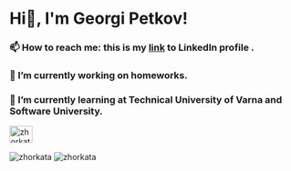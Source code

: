 # Hi👋, I'm Georgi Petkov!

### 📫 How to reach me: this is my [link](https://www.linkedin.com/in/georgi-p-186241256/) to LinkedIn profile . <br>
### 🔭 I’m currently working on homeworks. <br>
### 🌱 I’m currently learning at Technical University of Varna and Software University.




<a href="https://www.facebook.com/george.petkov.26/" rel="nofollow"><img align="center" src="https://raw.githubusercontent.com/rahuldkjain/github-profile-readme-generator/master/src/images/icons/Social/facebook.svg" alt="zhorkata" height="30" width="40" style="max-width: 100%;"></a>








<img align="center" src="https://camo.githubusercontent.com/1fa76d928c107e3f8d98b32a4cc45490b03465ed7462a179f8fe62d2c915061d/68747470733a2f2f6769746875622d726561646d652d73746174732e76657263656c2e6170702f6170692f746f702d6c616e67733f757365726e616d653d7a686f726b6174612673686f775f69636f6e733d74727565266c6f63616c653d656e266c61796f75743d636f6d70616374" alt="zhorkata" data-canonical-src="https://github-readme-stats.vercel.app/api/top-langs?username=zhorkata&amp;show_icons=true&amp;locale=en&amp;layout=compact" style="max-width: 100%;">

<img align="center" src="https://camo.githubusercontent.com/8e4c89bae17ba4e2469420ce81608249c14ab184137452fdd1a5ab1b3f52524a/68747470733a2f2f6769746875622d726561646d652d73747265616b2d73746174732e6865726f6b756170702e636f6d2f3f757365723d7a686f726b61746126" alt="zhorkata" data-canonical-src="https://github-readme-streak-stats.herokuapp.com/?user=zhorkata&amp;" style="max-width: 100%;">

